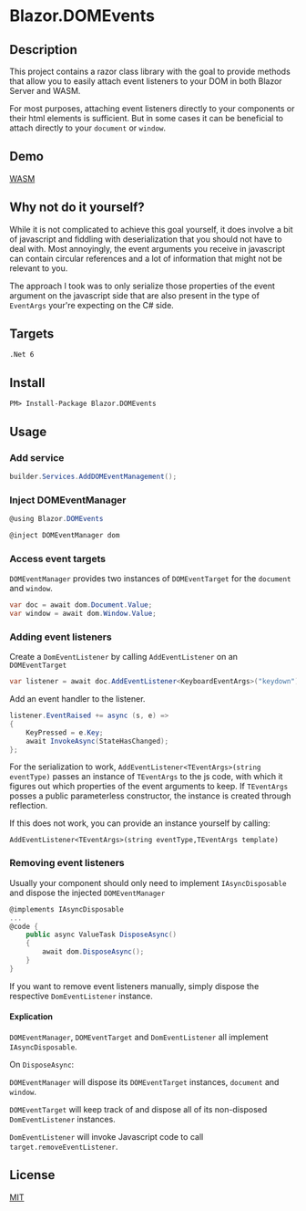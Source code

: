 # Blazor.DOMEvents

## Description
This project contains a razor class library with the goal to provide methods that allow you to easily attach event listeners to your DOM in both Blazor Server and WASM.

For most purposes, attaching event listeners directly to your components or their html elements is sufficient. But in some cases it can be beneficial to attach directly to your `document` or `window`.

## Demo
[WASM](https://noeltheis.github.io/Blazor.DOMEvents/)

## Why not do it yourself?
While it is not complicated to achieve this goal yourself, it does involve a bit of javascript and fiddling with deserialization that you should not have to deal with. Most annoyingly, the event arguments you receive in javascript can contain circular references and a lot of information that might not be relevant to you.

The approach I took was to only serialize those properties of the event argument on the javascript side that are also present in the type of `EventArgs` your're expecting on the C# side.

## Targets
    .Net 6
## Install
    PM> Install-Package Blazor.DOMEvents
## Usage
### Add service
```csharp
builder.Services.AddDOMEventManagement();
```
### Inject DOMEventManager
```csharp
@using Blazor.DOMEvents

@inject DOMEventManager dom
```
### Access event targets
`DOMEventManager` provides two instances of `DOMEventTarget` for the `document` and `window`.
```csharp
var doc = await dom.Document.Value;
var window = await dom.Window.Value;
```
### Adding event listeners
Create a `DomEventListener` by calling `AddEventListener` on an `DOMEventTarget`
```csharp
var listener = await doc.AddEventListener<KeyboardEventArgs>("keydown");
```
Add an event handler to the listener.
```csharp
listener.EventRaised += async (s, e) =>
{
    KeyPressed = e.Key;
    await InvokeAsync(StateHasChanged);
};
```

For the serialization to work, `AddEventListener<TEventArgs>(string eventType)` passes an instance of `TEventArgs` to the js code, with which it figures out which properties of the event arguments to keep. If `TEventArgs` posses a public parameterless constructor, the instance is created through reflection.

If this does not work, you can provide an instance yourself by calling:

`AddEventListener<TEventArgs>(string eventType,TEventArgs template)`

### Removing event listeners 

Usually your component should only need to implement `IAsyncDisposable` 
and dispose the injected `DOMEventManager`

```csharp
@implements IAsyncDisposable
...
@code {
    public async ValueTask DisposeAsync()
    {
        await dom.DisposeAsync();
    }
}
```

If you want to remove event listeners manually, simply dispose the respective `DomEventListener` instance.

#### Explication
`DOMEventManager`, `DOMEventTarget` and `DomEventListener` all implement `IAsyncDisposable`.

On `DisposeAsync`:

`DOMEventManager` will dispose its `DOMEventTarget` instances, `document` and `window`.

`DOMEventTarget` will keep track of and dispose all of its non-disposed `DomEventListener` instances.

`DomEventListener` will invoke Javascript code to call `target.removeEventListener`.



## License
[MIT](LICENSE)